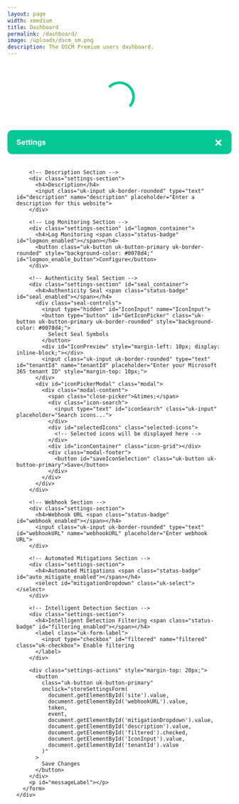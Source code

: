 ```yaml
---
layout: page
width: xmedium
title: Dashboard
permalink: /dashboard/
image: /uploads/dscm_sm.png
description: The DSCM Premium users dashboard.
---
```

<link rel="stylesheet" href="https://cdn.datatables.net/1.13.6/css/jquery.dataTables.min.css">
<link rel="stylesheet" href="/assets/css/dashboard.css">
<link rel="stylesheet" href="/assets/css/all.min.css">
<script type="text/javascript" src="/assets/js/dashboard.js"></script>

<!-- DataTables CSS -->
<link rel="stylesheet" type="text/css" href="https://cdn.datatables.net/1.11.5/css/jquery.dataTables.css">

<!-- jQuery (if not already included) -->
<script src="https://code.jquery.com/jquery-3.6.0.min.js"></script>

<!-- DataTables JavaScript -->
<script type="text/javascript" charset="utf8" src="https://cdn.datatables.net/1.11.5/js/jquery.dataTables.js"></script>

<style>
.modal-content {
  border-radius: 10px;
  overflow: hidden;
  max-height: 90vh;
  display: flex;
  flex-direction: column;
}

.modal-header {
  border-radius: 10px;
  background-color: #05c896;
  padding: 10px 20px;
  color: white;
  display: flex;
  justify-content: space-between;
  align-items: center;
}

.close {
  color: white;
  font-size: 28px;
  font-weight: bold;
  cursor: pointer;
}

.close:hover {
  color: #f0f0f0;
}

.modal-body {
  padding: 20px;
  overflow-y: auto;
}

.settings-section {
  margin-bottom: 24px;
  padding-bottom: 16px;
  border-bottom: 1px solid #eee;
}

.settings-section:last-child {
  border-bottom: none;
}

.settings-section h4 {
  margin-bottom: 12px;
  font-weight: 600;
  color: #333;
}

.status-badge {
  font-size: 0.8em;
  margin-left: 8px;
}

.status-badge font[color="green"] {
  background-color: #e6f4ea;
  color: #137333;
  padding: 2px 8px;
  border-radius: 12px;
}

.status-badge font[color="red"] {
  background-color: #fce8e6;
  color: #c5221f;
  padding: 2px 8px;
  border-radius: 12px;
}

.uk-input, .uk-select {
  margin-top: 4px;
}

.uk-form-label {
  display: flex;
  align-items: center;
  gap: 8px;
}
</style>

<p>
<div id="dashboardButtons" hidden>
<button class="uk-button uk-button-premium" onclick="showOrderOverview(); updateUrlParam('tab', 'order')">
  New
</button>&nbsp;
<button class="uk-button uk-button-primary" onclick="showDetectionsOverview(); updateUrlParam('tab', 'detections')">
  Detections overview
</button>&nbsp;
<button class="uk-button uk-button-primary" onclick="showInstallationsOverview(); updateUrlParam('tab', 'installations')">
  Installations overview
</button>&nbsp;
<button class="uk-button uk-button-primary" onclick="showTools(); updateUrlParam('tab', 'tools')">
  Tools
</button>&nbsp;
{% if jekyll.environment != 'enterprise' %}
<button id="subscription_button" class="uk-button uk-button-primary" onclick="location.href='https://billing.stripe.com/p/login/3cs18a29O1kk7zq4gg'">
  Manage subscription
</button>&nbsp;
{% endif %}
<button class="uk-button uk-button-danger">
  <a href="/contact" style="color: #fff; border-bottom:0px">Need help?</a>
</button>
</div>
</p>

<script>
  let token;
  var u = "https://" + domain + "/dashboard";
window.addEventListener('load', async (event) => {
    await loadData();
    // Now that data is loaded, check URL parameters
    const urlParams = new URLSearchParams(window.location.search);
    const tab = urlParams.get('tab');
    if (tab) {
      switch(tab) {
        case 'order':
          showOrderOverview();
          break;
        case 'detections':
          showDetectionsOverview();
          break;
        case 'installations':
          showInstallationsOverview();
          break;
        case 'tools':
          showTools();
          break;
      }
    }
});

  function updateUrlParam(key, value) {
    const url = new URL(window.location.href);
    url.searchParams.set(key, value);
    window.history.pushState({}, '', url);
  }
</script>

<div id="dashboardTitle" hidden>
<h2>My Dashboard</h2>
</div>
<div class="" style="height:150px;width:150px; margin:auto" id="loader">
<svg version="1.1" id="L9" xmlns="http://www.w3.org/2000/svg" xmlns:xlink="http://www.w3.org/1999/xlink" x="0px" y="0px"
  viewBox="0 0 100 100" enable-background="new 0 0 0 0" xml:space="preserve">
    <path fill="#05c896" d="M73,50c0-12.7-10.3-23-23-23S27,37.3,27,50 M30.9,50c0-10.5,8.5-19.1,19.1-19.1S69.1,39.5,69.1,50">
      <animateTransform 
         attributeName="transform" 
         attributeType="XML" 
         type="rotate"
         dur="0.7s" 
         from="0 50 50"
         to="360 50 50" 
         repeatCount="indefinite" />
  </path>
</svg>

</div>
<div id="table" hidden>
<table id="history_table" class="stripe" style="width:100%">
    <thead>
        <tr>
            <th>Last update</th>
            <th>Clone</th>
            <th>Cloned website</th>
            <th>Statistics</th>
            <th>Automated analysis</th>
            <th>Status</th>
        </tr>
    </thead>
</table>

<table id="installations_table" class="stripe" style="width:100%">
    <thead>
        <tr>
            <th>Protected website</th>
            <th>Personal link</th>
            <th>Description</th>
            <th>Status</th>
            <th>Log monitoring</th>
            <th>Settings</th>
        </tr>
    </thead>
</table>

<div id="users">
  <table id="users_table" class="stripe" style="width:100%">
      <thead>
          <tr>
              <th>Username</th>
              <th>Remove</th>
          </tr>
      </thead>
  </table>
  <form id="addUser">
    <input class="uk-input uk-form-width-medium" type="text" id="userInput" placeholder="Enter email">
    <button class="uk-button uk-button-premium" type="submit">Add user</button>
  </form>
  <script>
    document.getElementById('addUser').addEventListener('submit', function(event) {
      event.preventDefault();

      const userInput = document.getElementById('userInput');
      const email = userInput.value;

      if (!validateEmail(email)) {
          alert('Please enter a valid email address.');
          return;
      }

      addUser(token);
    });
  </script>
</div>

{% if jekyll.environment == 'enterprise' %}
<div id="order" style="width:100%">
  <p>Add a new link below:</p>
  <form id="addWebsiteForm">
    <input class="uk-input uk-form-width-medium" type="text" id="domainInput" placeholder="Enter domain">
    <button class="uk-button uk-button-premium" type="submit">Add website</button>
  </form>
  <script>
    document.getElementById('addWebsiteForm').addEventListener('submit', function(event) {
      event.preventDefault();
      addPlan(token);
    });
  </script>
</div>
{% else %}
<div id="order" style="width:100%">
  <p>Order a new Premium plan using the form below:</p>
  <form id="addWebsiteForm">
    <input class="uk-input uk-form-width-medium" type="text" id="domainInput" placeholder="Enter domain">
    <button class="uk-button uk-button-premium" type="submit">Add website</button>
  </form>
  <script>
    document.getElementById('addWebsiteForm').addEventListener('submit', function(event) {
      event.preventDefault();
      addPlan(token);
    });
  </script>
  <p>
    Total: <span id="total">€10 / month</span>
  </p>
  <p>
    <div id="submitButton"><a id="price_period" class="uk-button uk-button-success" style="font-size: 1.125rem; color: #ffffff; border-bottom: 0px" onclick="togglePeriod()">Pay Annually</a>
    </div>
  </p>
</div>
{% endif %}

<div id="tools" style="width:100%">
  <p>We offer tools to test our service:</p>
  <ul>
    <li><a href="https://microsoft.dscm.dev" target="_blank">Microsoft AITM Detection tester</a></li>
    <li><a href="https://generic.dscm.dev" target="_blank">Generic website tester</a></li>
  </ul>
</div>
</div>

<!-- Settings Modal -->
<div id="myModal" class="modal">
  <div class="modal-content">
    <div class="modal-header">
      <h3 style="margin: 0; color: white;">Settings</h3>
      <span class="close">&times;</span>
    </div>
    <div class="modal-body">
      <form id="settingsForm">
        <input class="uk-input uk-border-rounded" type="text" id="site" name="site" style="display: none;">
        
        <!-- Description Section -->
        <div class="settings-section">
          <h4>Description</h4>
          <input class="uk-input uk-border-rounded" type="text" id="description" name="description" placeholder="Enter a description for this website">
        </div>

        <!-- Log Monitoring Section -->
        <div class="settings-section" id="logmon_container">
          <h4>Log Monitoring <span class="status-badge" id="logmon_enabled"></span></h4>
          <button class="uk-button uk-button-primary uk-border-rounded" style="background-color: #0078d4;" id="logmon_enable_button">Configure</button>
        </div>

        <!-- Authenticity Seal Section -->
        <div class="settings-section" id="seal_container">
          <h4>Authenticity Seal <span class="status-badge" id="seal_enabled"></span></h4>
          <div class="seal-controls">
            <input type="hidden" id="IconInput" name="IconInput">
            <button type="button" id="GetIconPicker" class="uk-button uk-button-primary uk-border-rounded" style="background-color: #0078d4;">
              Select Seal Symbols
            </button>
            <div id="IconPreview" style="margin-left: 10px; display: inline-block;"></div>
            <input class="uk-input uk-border-rounded" type="text" id="tenantId" name="tenantId" placeholder="Enter your Microsoft 365 tenant ID" style="margin-top: 10px;">
          </div>
          <div id="iconPickerModal" class="modal">
            <div class="modal-content">
              <span class="close-picker">&times;</span>
              <div class="icon-search">
                <input type="text" id="iconSearch" class="uk-input" placeholder="Search icons...">
              </div>
              <div id="selectedIcons" class="selected-icons">
                <!-- Selected icons will be displayed here -->
              </div>
              <div id="iconContainer" class="icon-grid"></div>
              <div class="modal-footer">
                <button id="saveIconSelection" class="uk-button uk-button-primary">Save</button>
              </div>
            </div>
          </div>
        </div>

        <!-- Webhook Section -->
        <div class="settings-section">
          <h4>Webhook URL <span class="status-badge" id="webhook_enabled"></span></h4>
          <input class="uk-input uk-border-rounded" type="text" id="webhookURL" name="webhookURL" placeholder="Enter webhook URL">
        </div>

        <!-- Automated Mitigations Section -->
        <div class="settings-section">
          <h4>Automated Mitigations <span class="status-badge" id="auto_mitigate_enabled"></span></h4>
          <select id="mitigationDropdown" class="uk-select"></select>
        </div>

        <!-- Intelligent Detection Section -->
        <div class="settings-section">
          <h4>Intelligent Detection Filtering <span class="status-badge" id="filtering_enabled"></span></h4>
          <label class="uk-form-label">
            <input type="checkbox" id="filtered" name="filtered" class="uk-checkbox"> Enable filtering
          </label>
        </div>

        <div class="settings-actions" style="margin-top: 20px;">
          <button 
            class="uk-button uk-button-primary" 
            onclick="storeSettingsForm(
              document.getElementById('site').value,
              document.getElementById('webhookURL').value,
              token,
              event,
              document.getElementById('mitigationDropdown').value,
              document.getElementById('description').value,
              document.getElementById('filtered').checked,
              document.getElementById('IconInput').value,
              document.getElementById('tenantId').value
            )"
          >
            Save Changes
          </button>
        </div>
        <p id="messageLabel"></p>
      </form>
    </div>
  </div>
</div>

<script>
  // Get the modal
  var modal = document.getElementById("myModal");

  // Get the <span> element that closes the modal
  var span = document.getElementsByClassName("close")[0];

  // When the user clicks on <span> (x), close the modal
  span.onclick = function() {
    //modal.style.display = "none";
    location.reload();
  }

  // When the user clicks anywhere outside of the modal, close it
  window.onclick = function(event) {
    if (event.target == modal) {
      //modal.style.display = "none";
      location.reload();
    }
  }
</script>

<script>
  function openModal(id, webhook, mitigations, mitigated, filtered, description, logmon, logmon_enable_link, seal_enabled, seal_available, seal_tenant_id, seal_collection) {
    modal.style.display = "block";

    var span = document.getElementById('webhook_enabled');
    if (webhook) {
        span.innerHTML = '<font color="green">[ENABLED]</font>';
    } else {
        span.innerHTML = '<font color="red">[DISABLED]</font>';
    }

    var span = document.getElementById('auto_mitigate_enabled');
    if (mitigated) {
        span.innerHTML = '<font color="green">[ENABLED]</font>';
    } else {
        span.innerHTML = '<font color="red">[DISABLED]</font>';
    }

    var span = document.getElementById('filtering_enabled');
    var filtered_checkbox = document.getElementById("filtered");
    if ((filtered === "true") || (filtered === "")) {
        span.innerHTML = '<font color="green">[ENABLED]</font>';
        filtered_checkbox.checked = true;
    } else {
        span.innerHTML = '<font color="red">[DISABLED]</font>';
        filtered_checkbox.checked = false;
    }

    var logmonContainer = document.getElementById('logmon_container');
    if (logmon_enable_link != "") {
        logmonContainer.style.display = 'block';
    } else {
        logmonContainer.style.display = 'none';
    }

    var span = document.getElementById('logmon_enabled');
    if (logmon == "true") {
        span.innerHTML = '<font color="green">[ENABLED]</font>';
    } else {
        span.innerHTML = '<font color="red">[DISABLED]</font>';
    }

    var span = document.getElementById('seal_enabled');
    if (seal_enabled == "true") {
        span.innerHTML = '<font color="green">[ENABLED]</font>';
    } else {
        span.innerHTML = '<font color="red">[DISABLED]</font>';
    }

    var sealContainer = document.getElementById('seal_container');
    if (seal_available == "true") {
        sealContainer.style.display = 'block';
    } else {
        sealContainer.style.display = 'none';
    }

    var button = document.getElementById('logmon_enable_button');
    button.onclick = function(e) {
        e.preventDefault();
        if (logmon_enable_link) {
            const popupWindow = window.open(logmon_enable_link, '_blank', 'width=800,height=600,resizable=yes');
            
            const timer = setInterval(() => {
                if (popupWindow.closed) {
                    clearInterval(timer);
                    location.reload();
                }
            }, 500);
        }
    };

    var dropdown = document.getElementById('mitigationDropdown');
    // Add an empty option
    var emptyOption = document.createElement('option');
    emptyOption.text = '';
    emptyOption.value = '';
    dropdown.add(emptyOption);

    var mitigations = mitigations.split(",");
    mitigations.forEach(function(mitigation) {
        var option = document.createElement('option');
        option.text = mitigation;
        option.value = mitigation;
        dropdown.add(option);
    });

    document.getElementById('site').value = id;
    document.getElementById('webhookURL').value = webhook;
    document.getElementById('description').value = description;
    document.getElementById('tenantId').value = seal_tenant_id;
    document.getElementById('IconInput').value = seal_collection;
    
    // Reset and initialize selectedIcons array
    selectedIcons = []; // Reset the array
    
    // Display icons in both IconPreview and selectedIcons
    const iconPreview = document.getElementById('IconPreview');
    const selectedIconsDiv = document.getElementById('selectedIcons');
    iconPreview.innerHTML = ''; // Clear existing icons
    selectedIconsDiv.innerHTML = ''; // Clear existing selected icons
    
    if (seal_collection) {
        seal_collection.split(',').forEach(iconClass => {
            // Add to selectedIcons array
            selectedIcons.push(`${iconClass.trim()}`);
            
            // Create icon for preview
            const icon = document.createElement('i');
            icon.className = `${iconClass.trim()} fa-lg`;
            icon.style.marginRight = '5px';
            iconPreview.appendChild(icon);
        });
        
        // Update the selected icons display
        updateSelectedIconsDisplay();
    }

    for (var i = 0; i < dropdown.options.length; i++) {
      if (dropdown.options[i].text === mitigated) {
        dropdown.selectedIndex = i;
        break;
      }
    }
}
</script>